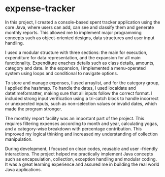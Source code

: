 # expense-tracker
In this project, I created a console-based spent tracker application using the core Java, where users can add, can see and classify them and generate monthly reports. This allowed me to implement major programming concepts such as object-oriented designs, data structures and user input handling.

I used a modular structure with three sections: the main for execution, expenditure for data representation, and the expansion for all main functionality. Expenditure enaches details such as class details, amounts, category and date. In the expansion, I implemented a menu-operated system using loops and conditional to navigate options.

To store and manage expenses, I used arraylist, and for the category group, I applied the hashmap. To handle the dates, I used localdate and datetimeformatter, making sure that all inputs follow the correct format. I included strong input verification using a tri-catch block to handle incorrect or unexpected inputs, such as non-selection values ​​or invalid dates, which made the program stronger.

The monthly report facility was an important part of the project. This requires filtering expenses according to month and year, calculating yogas, and a category-wise breakdown with percentage contribution. This improved my logical thinking and increased my understanding of collection manipulation.

During development, I focused on clean codes, reusable and user -friendly interactions. The project helped me practically implement Java concepts such as encapsulation, collection, exception handling and modular coding. It was a great learning experience and assured me in building the real world Java applications.
